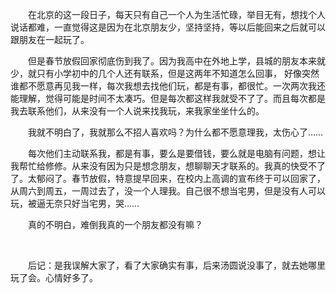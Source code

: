 <div id="sina_keyword_ad_area2" class="articalContent  ">
			<p STYLE="TexT-inDenT: 2em">
在北京的这一段日子，每天只有自己一个人为生活忙碌，举目无有，想找个人说话都难，一直觉得这是因为在北京朋友少，坚持坚持，等以后能回来之后就可以跟朋友在一起玩了。</P>
<p STYLE="TexT-inDenT: 2em">
但是春节放假回家彻底伤到我了。因为我高中在外地上学，县城的朋友本来就少，就只有小学初中的几个人还有联系，但是这两年不知道怎么回事，
好像突然谁都不愿意再见我一样，每次我想去找他们玩，都是有事，都很忙。一次两次我还能理解，觉得可能是时间不太凑巧。但是每次都这样我就受不了了。而且每次都是我去联系他们，从来没有一个人说来找我玩，来我家坐坐什么的。</P>
<p STYLE="TexT-inDenT: 2em">我就不明白了，我就那么不招人喜欢吗？为什么都不愿意理我，太伤心了……</P>
<p STYLE="TexT-inDenT: 2em">
每次他们主动联系我，都是有事，要么是要借钱，要么就是电脑有问题，想让我帮忙给修修。从来没有因为只是想念朋友，想聊聊天才联系的。我真的快受不了了。太郁闷了。春节放假，特意提早回来，在校内上高调的宣布终于可以回家了，从周六到周五，一周过去了，没一个人理我。自己很不想当宅男，但是没有人可以玩，被逼无奈只好当宅男，哭……</P>
<p STYLE="TexT-inDenT: 2em">真的不明白，难倒我真的一个朋友都没有嘛？</P>
<p STYLE="TexT-inDenT: 2em"><br /></P>
<p STYLE="TexT-inDenT: 2em">
后记：是我误解大家了，看了大家确实有事，后来汤圆说没事了，就去她哪里玩了会。心情好多了。</P>							
		</div>